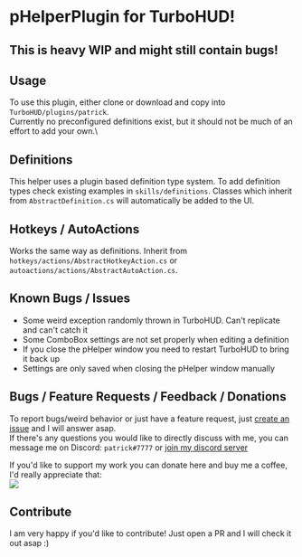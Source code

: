 # pHelperPlugin for TurboHUD!

## This is heavy WIP and might still contain bugs!

## Usage

To use this plugin, either clone or download and copy into `TurboHUD/plugins/patrick`.\
Currently no preconfigured definitions exist, but it should not be much of an effort to add your own.\

## Definitions

This helper uses a plugin based definition type system. To add definition types check existing examples in `skills/definitions`. Classes which inherit from `AbstractDefinition.cs` will automatically be added to the UI.

## Hotkeys / AutoActions

Works the same way as definitions. Inherit from `hotkeys/actions/AbstractHotkeyAction.cs` or `autoactions/actions/AbstractAutoAction.cs`.

## Known Bugs / Issues
- Some weird exception randomly thrown in TurboHUD. Can't replicate and can't catch it
- Some ComboBox settings are not set properly when editing a definition 
- If you close the pHelper window you need to restart TurboHUD to bring it back up
- Settings are only saved when closing the pHelper window manually

## Bugs / Feature Requests / Feedback / Donations

To report bugs/weird behavior or just have a feature request, just [create an issue](https://github.com/petikk/pHelperPlugin/issues/new) and I will answer asap.\
If there's any questions you would like to directly discuss with me, you can message me on Discord: `patrick#7777` or [join my discord server](https://discord.gg/8fRxTDM66q)

If you'd like to support my work you can donate here and buy me a coffee, I'd really appreciate that:\
[![](https://i.imgur.com/qHzwSC7.png)](https://www.buymeacoffee.com/phelper)

## Contribute

I am very happy if you'd like to contribute! Just open a PR and I will check it out asap :)
